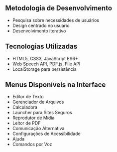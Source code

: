 ## Metodologia de Desenvolvimento
- Pesquisa sobre necessidades de usuários
- Design centrado no usuário
- Desenvolvimento iterativo

## Tecnologias Utilizadas
- HTML5, CSS3, JavaScript ES6+
- Web Speech API, PDF.js, File API
- LocalStorage para persistência

## Menus Disponíveis na Interface
- Editor de Texto
- Gerenciador de Arquivos
- Calculadora
- Launcher para Sites Seguros
- Reprodutor de Mídia
- Leitor de PDF
- Comunicação Alternativa
- Configurações de Acessibilidade
- Ajuda
- Comandos por Voz
